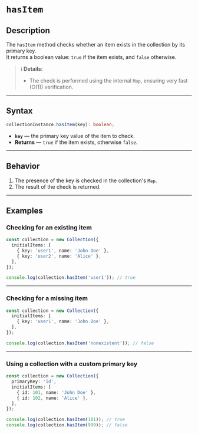 # `hasItem`

## Description

The `hasItem` method checks whether an item exists in the collection by its primary key.  
It returns a boolean value: `true` if the item exists, and `false` otherwise.

> ℹ️ **Details:**
> - The check is performed using the internal `Map`, ensuring very fast (O(1)) verification.

---

## Syntax

```ts
collectionInstance.hasItem(key): boolean;
```

- **`key`** — the primary key value of the item to check.
- **Returns** — `true` if the item exists, otherwise `false`.

---

## Behavior

1. The presence of the key is checked in the collection's `Map`.
2. The result of the check is returned.

---

## Examples

### Checking for an existing item

```ts
const collection = new Collection({
  initialItems: [
    { key: 'user1', name: 'John Doe' },
    { key: 'user2', name: 'Alice' },
  ],
});

console.log(collection.hasItem('user1')); // true
```

---

### Checking for a missing item

```ts
const collection = new Collection({
  initialItems: [
    { key: 'user1', name: 'John Doe' },
  ],
});

console.log(collection.hasItem('nonexistent')); // false
```

---

### Using a collection with a custom primary key

```ts
const collection = new Collection({
  primaryKey: 'id',
  initialItems: [
    { id: 101, name: 'John Doe' },
    { id: 102, name: 'Alice' },
  ],
});

console.log(collection.hasItem(101)); // true
console.log(collection.hasItem(999)); // false
```
